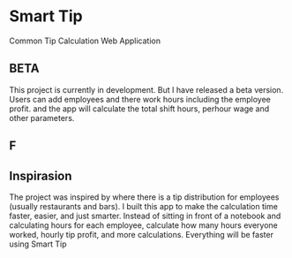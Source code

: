 # Smart Tip
Common Tip Calculation Web Application

## BETA
This project is currently in development. But I have released a beta version. 
Users can add employees and there work hours including the employee profit. and the app will calculate the total shift hours, perhour wage and other parameters.

## F

## Inspirasion 
The project was inspired by  where there is a tip distribution for employees (usually restaurants and bars).
I built this app to make the calculation time faster, easier, and just smarter.
Instead of sitting in front of a notebook and calculating hours for each employee, calculate how many hours everyone worked, hourly tip profit, and more calculations.
Everything will be faster using Smart Tip

